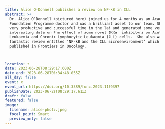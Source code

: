 ```yaml
---
title: Alice O-Donnell publishes a review on NF-kB in CLL
abstract: >+
  Dr. Alice O’Donnell (pictured here) joined us for 4 months as an Academic
  Foundation Programme doctor and was a brilliant asset to our team. She had a
  very productive and successful time in the lab and generated some very
  interesting data on the effect of some novel IKKa  inhibitors on Acute Myeloid
  Leukaemia and Chronic Lymphocytic Leukaemia (CLL) cells.  She also wrote a
  fantastic review entitled ‘NF-kB and the CLL microenvironment’ which was
  published in Frontiers in Oncology. 



location: x
date: 2023-06-28T08:29:17.600Z
date_end: 2023-06-28T08:34:48.055Z
all_day: false
event: x
event_url: https://doi.org/10.3389/fonc.2023.1169397
publishDate: 2023-06-28T08:29:17.611Z
draft: false
featured: false
image:
  filename: alice-photo.jpeg
  focal_point: Smart
  preview_only: false
---
```

